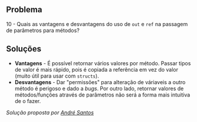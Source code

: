 ## Problema

10 - Quais as vantagens e desvantagens do uso de `out` e `ref` na passagem de
parâmetros para métodos?

## Soluções

* **Vantagens** - É possível retornar vários valores por método. Passar tipos 
de valor é mais rápido, pois é copiada a referência em vez do valor (muito
útil para usar com `structs`).
* **Desvantagens** - Dar "permissões" para alteração de váriaveis a outro método
é perigoso e dado a _bugs_. Por outro lado, retornar valores de métodos/funções
através de parâmetros não será a forma mais intuitiva de o fazer.


*Solução proposta por [André Santos](https://github.com/Snigy24)*
